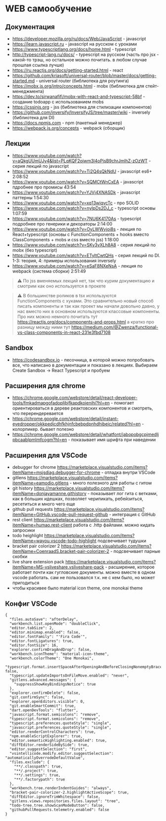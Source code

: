 # WEB самообучение

## Документация
- https://developer.mozilla.org/ru/docs/Web/JavaScript - javascript
- https://learn.javascript.ru - javascript на русском с уроками
- https://www.typescriptlang.org/docs/home.html - typescript
- http://typescript-lang.ru/docs/ - typescript на русском (часть про jsx - какой-то трэш, но остальное можно почитать. в любом случае прошлая ссылка лучше)
- https://ru.reactjs.org/docs/getting-started.html - react
- https://github.com/kriasoft/universal-router/blob/master/docs/getting-started.md - universal router (библиотека для роутинга)
- https://mobx.js.org/intro/concepts.html - mobx (библиотека для стейт-менеджмента)
- https://dev.to/sirwanafifi/mobx-with-react-and-typescript-58bf - создание todoapp с использованием mobs
- https://cssinjs.org - jss (библиотека для стилизации компонентов)
- https://github.com/inversify/InversifyJS/tree/master/wiki - inversely (библиотека для DI)
- https://docs.npmjs.com - npm (пакетный менеджер)
- https://webpack.js.org/concepts - webpack (сборщик)

## Лекции
- https://www.youtube.com/watch?v=aQkgUUmUJy4&list=PLqKQF2ojwm3l4oPjsB9chrJmlhZ-zOzWT - серия лекций по javascript
- https://www.youtube.com/watch?v=Ti2Q4sQkNdU - javascript es6+ 2:08:52
- https://www.youtube.com/watch?v=SQMCtWnCxEA - javascript пдробнее про промисы 43:54
- https://www.youtube.com/watch?v=YJVj4XNASDk - javascript паттерны 1:54:30
- https://www.youtube.com/watch?v=xq13wiqvcTc - про SOLID
- https://www.youtube.com/watch?v=nyIpDs2DJ_c - typescript основы 1:07:59
- https://www.youtube.com/watch?v=7NU6K4170As - typescript подробнее про генерики и декораторы 2:14:00
- https://www.youtube.com/watch?v=OvLWWvjoi8s - лекция по React+typescript (основы c FunctionComponents + hooks вместо ClassComponents + mobs и css вместо jss) 1:18:00
- https://www.youtube.com/watch?v=SKy3vXLh8A8 - серия лекций по mobx (без typescript)
- https://www.youtube.com/watch?v=ETyltCwtQHs - серия лекций по DI. 1-3: теория, 4: примеры использования inversely
- https://www.youtube.com/watch?v=eSaF8NXeNsA - лекция по webpack (система сборки) 2:51:49
> ⚠️ По jss вменяемых лекций нет, так что курим документацию и смотрим как оно используется в прокете 

> ⚠️ В большинстве роликов в tsx используются FunctionComponents с хуками. Это сравнительно новый способ писать компоненты и так как проект мы начали довольно давно, у нас вместо них в основном используются классовые компоненты. Про них можно немного почитать тут https://reactjs.org/docs/components-and-props.html а кратко про разницу между ними тут https://medium.com/@Zwenza/functional-vs-class-components-in-react-231e3fbd7108


## Sandbox
- https://codesandbox.io - песочница, в которой можно попробовать все, что написано в документации и показано в лекциях. Выбираем Create Sandbox -> React Typescript и пробуем


## Расширения для chrome
- https://chrome.google.com/webstore/detail/react-developer-tools/fmkadmapgofadopljbjfkapdkoienihi?hl=en - помогает ориентироваться в дереве реактовских компонентов и смотреть, что перерендеревается
- https://chrome.google.com/webstore/detail/instant-eyedropper/okkpedjcdhfkhjnfcbebpdpnhdhibeic/related?hl=en - колорпикер. бывает полезно
- https://chrome.google.com/webstore/detail/whatfont/jabopobgcpjmedljpbcaablpmlmfcogm?hl=en - показывает имя шрифта при наведении


## Расширения для VSCode
- debugger for chrome https://marketplace.visualstudio.com/items?itemName=msjsdiag.debugger-for-chrome - отладка внутри VSCode
- gitlens https://marketplace.visualstudio.com/items?itemName=eamodio.gitlens - много полезного для работы с гитом
- git history https://marketplace.visualstudio.com/items?itemName=donjayamanne.githistory - показывает лог гита с ветками, как в больших идешках, позволяет черипикать, ребейзиться, ресетиться и много чего еще
- github pull requests https://marketplace.visualstudio.com/items?itemName=GitHub.vscode-pull-request-github - интеграция с GitHub
- rest client https://marketplace.visualstudio.com/items?itemName=humao.rest-client работа с .http файлами. можно кидать запросики
- todo heighlight https://marketplace.visualstudio.com/items?itemName=wayou.vscode-todo-highlight подсвечивает тудушки
- bracket pair colorizer 2 https://marketplace.visualstudio.com/items?itemName=CoenraadS.bracket-pair-colorizer-2 - подсвечивает парные скобки
- live share extension pack https://marketplace.visualstudio.com/items?itemName=MS-vsliveshare.vsliveshare-pack - расширение, которое работает почти как гугловские документы. можно вместе в одном vscode работать. сам не пользовался т.к. не с кем было, но может пригодиться
- чтобы красивее было material icon theme, one monokai theme

## Конфиг VSCode
```
{
  "files.autoSave": "afterDelay",
  "workbench.list.openMode": "doubleClick",
  "editor.tabSize": 2,
  "editor.minimap.enabled": false,
  "editor.fontFamily": "'Fira Code'",
  "editor.fontLigatures": true,
  "editor.fontSize": 16,
  "explorer.confirmDragAndDrop": false,
  "workbench.iconTheme": "material-icon-theme",
  "workbench.colorTheme": "One Monokai",
  "typescript.format.insertSpaceAfterOpeningAndBeforeClosingNonemptyBraces": false,
  "typescript.updateImportsOnFileMove.enabled": "never",
  "gitlens.advanced.messages": {
    "suppressShowKeyBindingsNotice": true
  },
  "explorer.confirmDelete": false,
  "git.confirmSync": false,
  "explorer.openEditors.visible": 0,
  "git.enableSmartCommit": true,
  "dart.openDevTools": "flutter",
  "javascript.format.semicolons": "remove",
  "typescript.format.semicolons": "remove",
  "typescript.preferences.quoteStyle": "single",
  "javascript.preferences.quoteStyle": "single",
  "editor.renderControlCharacters": true,
  "npm.enableScriptExplorer": true,
  "editor.semanticHighlighting.enabled": true,
  "diffEditor.renderSideBySide": true,
  "editor.suggestSelection": "first",
  "vsintellicode.modify.editor.suggestSelection": "automaticallyOverrodeDefaultValue",
  "files.exclude": {
    "**/.classpath": true,
    "**/.project": true,
    "**/.settings": true,
    "**/.factorypath": true
  },
  "workbench.tree.renderIndentGuides": "always",
  "bracket-pair-colorizer-2.highlightActiveScope": true,
  "diffEditor.ignoreTrimWhitespace": false,
  "gitlens.views.repositories.files.layout": "tree",
  "todo-tree.tree.showScanModeButton": false,
  "githubPullRequests.telemetry.enabled": false
}
```
	 